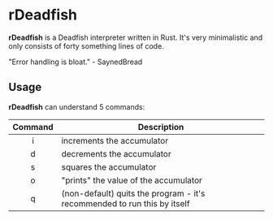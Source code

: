 # rDeadfish

__rDeadfish__ is a Deadfish interpreter written in Rust. It's very minimalistic and only consists of forty something lines of code.

"Error handling is bloat." - SaynedBread

## Usage

__rDeadfish__ can understand 5 commands:

| Command | Description                                                              |
|:-------:|--------------------------------------------------------------------------|
| i       | increments the accumulator                                               |
| d       | decrements the accumulator                                               |
| s       | squares the accumulator                                                  |
| o       | "prints" the value of the accumulator                                    |
| q       | (non-default) quits the program - it's recommended to run this by itself |
